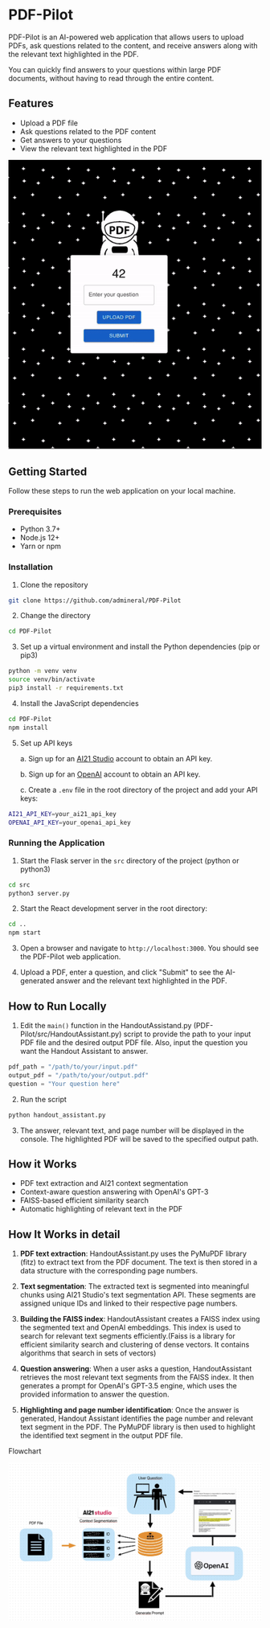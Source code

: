 # PDF-Pilot


PDF-Pilot is an AI-powered web application that allows users to upload PDFs, ask questions related to the content, and receive answers along with the relevant text highlighted in the PDF. 

You can quickly find answers to your questions within large PDF documents, without having to read through the entire content.


## Features

- Upload a PDF file
- Ask questions related to the PDF content
- Get answers to your questions
- View the relevant text highlighted in the PDF


<img src="images/Pilot.gif" alt="PDF-Pilot-GIF" width="600px">


## Getting Started

Follow these steps to run the web application on your local machine.

### Prerequisites

- Python 3.7+
- Node.js 12+
- Yarn or npm

### Installation

1. Clone the repository
```bash
git clone https://github.com/admineral/PDF-Pilot
```

2. Change the directory
```bash
cd PDF-Pilot
```

3. Set up a virtual environment and install the Python dependencies (pip or pip3)
```bash
python -m venv venv
source venv/bin/activate
pip3 install -r requirements.txt
```

4. Install the JavaScript dependencies
```bash
cd PDF-Pilot
npm install
```

5. Set up API keys

   a. Sign up for an [AI21 Studio](https://ai21.com/studio) account to obtain an API key.

   b. Sign up for an [OpenAI](https://beta.openai.com/signup/) account to obtain an API key.

   c. Create a `.env` file in the root directory of the project and add your API keys:

```bash
AI21_API_KEY=your_ai21_api_key
OPENAI_API_KEY=your_openai_api_key
```



### Running the Application

1. Start the Flask server in the `src` directory of the project (python or python3)

```bash
cd src
python3 server.py
```

2. Start the React development server in the root directory:

```bash
cd ..
npm start
```

3. Open a browser and navigate to `http://localhost:3000`. You should see the PDF-Pilot web application.


4. Upload a PDF, enter a question, and click "Submit" to see the AI-generated answer and the relevant text highlighted in the PDF.




## How to Run Locally

1. Edit the `main()` function in the HandoutAssistand.py (PDF-Pilot/src/HandoutAssistant.py) script to provide the path to your input PDF file and the desired output PDF file. Also, input the question you want the Handout Assistant to answer.

```python
pdf_path = "/path/to/your/input.pdf"
output_pdf = "/path/to/your/output.pdf"
question = "Your question here"
```

2. Run the script
```bash
python handout_assistant.py
```

3. The answer, relevant text, and page number will be displayed in the console. The highlighted PDF will be saved to the specified output path.




## How it Works

- PDF text extraction and AI21 context segmentation
- Context-aware question answering with OpenAI's GPT-3
- FAISS-based efficient similarity search
- Automatic highlighting of relevant text in the PDF


## How It Works in detail

1. **PDF text extraction**: HandoutAssistant.py uses the PyMuPDF library (fitz) to extract text from the PDF document. The text is then stored in a data structure with the corresponding page numbers.

2. **Text segmentation**: The extracted text is segmented into meaningful chunks using AI21 Studio's text segmentation API. These segments are assigned unique IDs and linked to their respective page numbers.

3. **Building the FAISS index**: HandoutAssistant creates a FAISS index using the segmented text and OpenAI embeddings. This index is used to search for relevant text segments efficiently.(Faiss is a library for efficient similarity search and clustering of dense vectors. It contains algorithms that search in sets of vectors)

4. **Question answering**: When a user asks a question, HandoutAssistant retrieves the most relevant text segments from the FAISS index. It then generates a prompt for OpenAI's GPT-3.5 engine, which uses the provided information to answer the question.

5. **Highlighting and page number identification**: Once the answer is generated, Handout Assistant identifies the page number and relevant text segment in the PDF. The PyMuPDF library is then used to highlight the identified text segment in the output PDF file.









Flowchart






<img src="images/Flowchart.png" alt="Flowchart" width="600px">


                                                            
